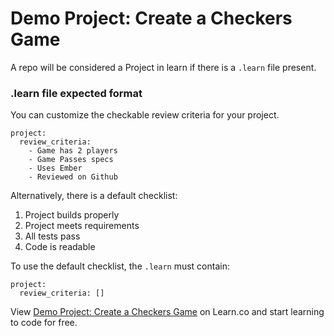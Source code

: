 # Demo Project: Create a Checkers Game

A repo will be considered a Project in learn if there is a `.learn` file present.

### .learn file expected format

You can customize the checkable review criteria for your project.

```
project:
  review_criteria:
    - Game has 2 players
    - Game Passes specs
    - Uses Ember
    - Reviewed on Github
```

Alternatively, there is a default checklist:

1. Project builds properly
2. Project meets requirements
3. All tests pass
4. Code is readable

To use the default checklist, the `.learn` must contain:

```
project:
  review_criteria: []
```

<p data-visibility='hidden'>View <a href='https://learn.co/lessons/demo-test-project-01212016' title='Demo Project: Create a Checkers Game'>Demo Project: Create a Checkers Game</a> on Learn.co and start learning to code for free.</p>
